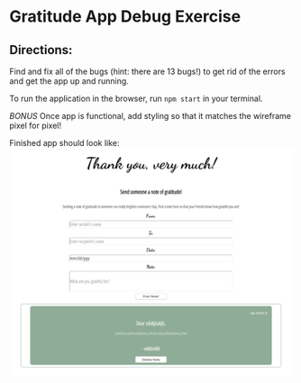 # Gratitude App Debug Exercise

## Directions:
Find and fix all of the bugs (hint: there are 13 bugs!) to get rid of the errors and get the app up and running.

To run the application in the browser, run `npm start` in your terminal.

*BONUS* Once app is functional, add styling so that it matches the wireframe pixel for pixel!

Finished app should look like:
![App view](https://github.com/djcaraballo/gratitude-app-debug-lv-1/blob/master/src/screenshot.png)
